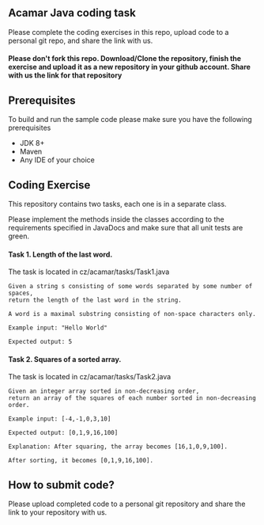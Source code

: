 ## Acamar Java coding task

Please complete the coding exercises in this repo, upload code to a personal git repo, and share the link with us.

#### Please don't fork this repo. Download/Clone the repository, finish the exercise and upload it as a new repository in your github account. Share with us the link for that repository

## Prerequisites

To build and run the sample code please make sure you have the following prerequisites

- JDK 8+
- Maven
- Any IDE of your choice

## Coding Exercise

This repository contains two tasks, each one is in a separate class.

Please implement the methods inside the classes according to the requirements specified in JavaDocs and make sure that
all unit tests are green.

#### Task 1. Length of the last word.

The task is located in cz/acamar/tasks/Task1.java

    Given a string s consisting of some words separated by some number of spaces,
    return the length of the last word in the string.
    
    A word is a maximal substring consisting of non-space characters only.
    
    Example input: "Hello World"
    
    Expected output: 5

#### Task 2. Squares of a sorted array.

The task is located in cz/acamar/tasks/Task2.java

    Given an integer array sorted in non-decreasing order,
    return an array of the squares of each number sorted in non-decreasing order.
    
    Example input: [-4,-1,0,3,10]
    
    Expected output: [0,1,9,16,100]
    
    Explanation: After squaring, the array becomes [16,1,0,9,100].
    
    After sorting, it becomes [0,1,9,16,100].

## How to submit code?

Please upload completed code to a personal git repository and share the link to your repository with us.